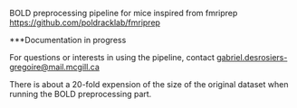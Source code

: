 BOLD preprocessing pipeline for mice inspired from fmriprep https://github.com/poldracklab/fmriprep

***Documentation in progress

For questions or interests in using the pipeline, contact gabriel.desrosiers-gregoire@mail.mcgill.ca

There is about a 20-fold expension of the size of the original dataset when running the BOLD preprocessing part.
